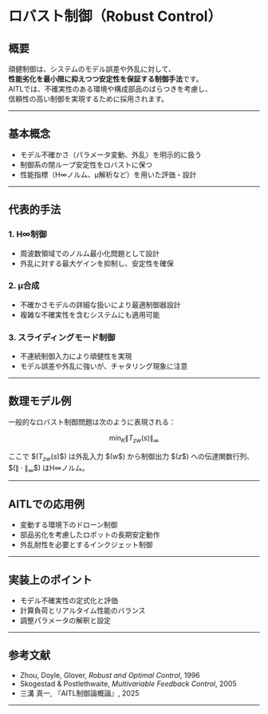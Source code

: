 
# ロバスト制御（Robust Control）

## 概要

頑健制御は、システムのモデル誤差や外乱に対して、  
**性能劣化を最小限に抑えつつ安定性を保証する制御手法**です。  
AITLでは、不確実性のある環境や構成部品のばらつきを考慮し、  
信頼性の高い制御を実現するために採用されます。

---

## 基本概念

- モデル不確かさ（パラメータ変動、外乱）を明示的に扱う  
- 制御系の閉ループ安定性をロバストに保つ  
- 性能指標（H∞ノルム、μ解析など）を用いた評価・設計

---

## 代表的手法

### 1. H∞制御

- 周波数領域でのノルム最小化問題として設計  
- 外乱に対する最大ゲインを抑制し、安定性を確保

### 2. μ合成

- 不確かさモデルの詳細な扱いにより最適制御器設計  
- 複雑な不確実性を含むシステムにも適用可能

### 3. スライディングモード制御

- 不連続制御入力により頑健性を実現  
- モデル誤差や外乱に強いが、チャタリング現象に注意

---

## 数理モデル例

一般的なロバスト制御問題は次のように表現される：

$$
\min_K \| T_{zw}(s) \|_{\infty}
$$

ここで \$$( T_{zw}(s) \$$) は外乱入力 \$$( w \$$) から制御出力 \$$( z \$$) への伝達関数行列、  
\$$( \| \cdot \|_{\infty} \$$) はH∞ノルム。

---

## AITLでの応用例

- 変動する環境下のドローン制御  
- 部品劣化を考慮したロボットの長期安定動作  
- 外乱耐性を必要とするインクジェット制御

---

## 実装上のポイント

- モデル不確実性の定式化と評価  
- 計算負荷とリアルタイム性能のバランス  
- 調整パラメータの解釈と設定

---

## 参考文献

- Zhou, Doyle, Glover, *Robust and Optimal Control*, 1996  
- Skogestad & Postlethwaite, *Multivariable Feedback Control*, 2005  
- 三溝 真一, 『AITL制御論概論』, 2025

---



